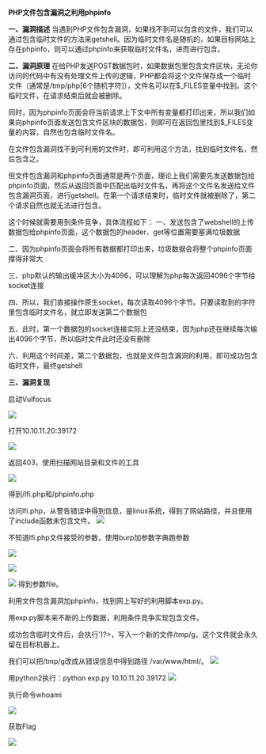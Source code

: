 **PHP文件包含漏洞之利用phpinfo**

**一、漏洞描述**
当遇到PHP文件包含漏洞，如果找不到可以包含的文件，我们可以通过包含临时文件的方法来getshell。因为临时文件名是随机的，如果目标网站上存在phpinfo，则可以通过phpinfo来获取临时文件名，进而进行包含。

**二、漏洞原理**
在给PHP发送POST数据包时，如果数据包里包含文件区块，无论你访问的代码中有没有处理文件上传的逻辑，PHP都会将这个文件保存成一个临时文件（通常是/tmp/php[6个随机字符]），文件名可以在$_FILES变量中找到。这个临时文件，在请求结束后就会被删除。

同时，因为phpinfo页面会将当前请求上下文中所有变量都打印出来，所以我们如果向phpinfo页面发送包含文件区块的数据包，则即可在返回包里找到$_FILES变量的内容，自然也包含临时文件名。

在文件包含漏洞找不到可利用的文件时，即可利用这个方法，找到临时文件名，然后包含之。

但文件包含漏洞和phpinfo页面通常是两个页面，理论上我们需要先发送数据包给phpinfo页面，然后从返回页面中匹配出临时文件名，再将这个文件名发送给文件包含漏洞页面，进行getshell。在第一个请求结束时，临时文件就被删除了，第二个请求自然也就无法进行包含。

这个时候就需要用到条件竞争，具体流程如下：
一、发送包含了webshell的上传数据包给phpinfo页面，这个数据包的header、get等位置需要塞满垃圾数据

二、因为phpinfo页面会将所有数据都打印出来，垃圾数据会将整个phpinfo页面撑得非常大

三、php默认的输出缓冲区大小为4096，可以理解为php每次返回4096个字节给socket连接

四、所以，我们直接操作原生socket，每次读取4096个字节。只要读取到的字符里包含临时文件名，就立即发送第二个数据包

五、此时，第一个数据包的socket连接实际上还没结束，因为php还在继续每次输出4096个字节，所以临时文件此时还没有删除

六、利用这个时间差，第二个数据包，也就是文件包含漏洞的利用，即可成功包含临时文件，最终getshell

**三、漏洞复现**

启动Vulfocus

![](./images/图片1.png)

打开10.10.11.20:39172

![](.//images/图片2.png)

返回403，使用扫描网站目录和文件的工具

![](.//images/图片3.png)

得到/lfi.php和/phpinfo.php

访问lfi.php，从警告错误中得到信息，是linux系统，得到了网站路径，并且使用了include函数未包含文件。
![](./images/图片4.png)

不知道lfi.php文件接受的参数，使用burp加参数字典跑参数

![](./images/图片5.png)

![](./images/图片6.png)

![](./images/图片7.png)
得到参数file。

利用文件包含漏洞加phpinfo，找到网上写好的利用脚本exp.py。

用exp.py脚本来不断的上传数据，利用条件竞争实现包含文件。

成功包含临时文件后，会执行<?php file_put_contents('/tmp/g', '<?=eval($_REQUEST[1])?>')?>，写入一个新的文件/tmp/g，这个文件就会永久留在目标机器上。

我们可以把/tmp/g改成从错误信息中得到路径 /var/www/html/。
![](./images/图片8.png)

用python2执行：python exp.py 10.10.11.20 39172
![](./images/图片9.png)

执行命令whoami

![](./images/图片10.png)

获取Flag

![](./images/图片11.png)